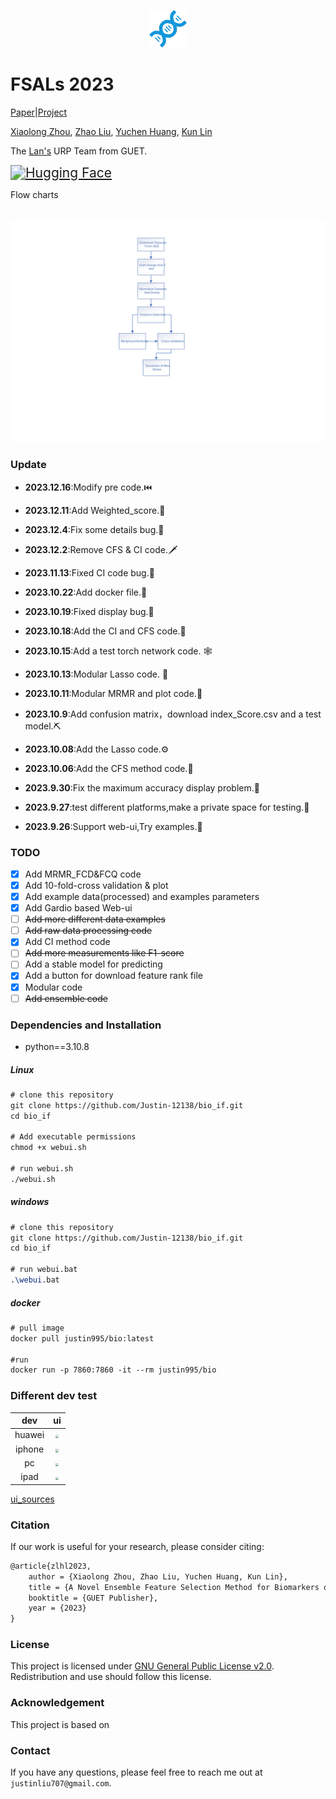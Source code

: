 <p align="center">
    <img height="60px" width="60px" src="assets/favicon.svg" />
</p>

# FSALs 2023

[Paper](https://www.overleaf.com/project/6497fb99633797dbfb43cbc6)|[Project](https://github.com/Justin-12138/bio_if)

[Xiaolong Zhou](), [Zhao Liu](https://justin-12138.github.io/), [Yuchen Huang](), [Kun Lin]()

The [Lan's](http://sai.inpsmart.com:8060/szdw/szdw_8/Chaowang%20Lan_236.html) URP Team from GUET. 

[<img src="https://img.shields.io/badge/Demo-%F0%9F%A4%97%20Hugging%20Face-b" alt="Hugging Face" style="zoom: 150%;" />](https://huggingface.co/spaces/Justin-12138/FSALA)

Flow charts

​	<img src="assets\flowchart.svg" style="zoom:80%;" />

### Update

+ **2023.12.16**:Modify pre code.:previous_track_button:

+ **2023.12.11**:Add Weighted_score.:musical_score:

+ **2023.12.4**:Fix some details bug.:deciduous_tree:

+ **2023.12.2**:Remove CFS & CI code.:dagger:

+ **2023.11.13**:Fixed CI code bug.:jack_o_lantern:

+ **2023.10.22**:Add docker file.:minidisc:

+ **2023.10.19**:Fixed display bug.:bug:

+ **2023.10.18**:Add the CI and CFS code.:school:

+ **2023.10.15**:Add a test torch network code. :spider_web:

+ **2023.10.13**:Modular Lasso code. :kick_scooter:

+ **2023.10.11**:Modular MRMR and plot code.:electric_plug:

+ **2023.10.9**:Add confusion matrix，download index_Score.csv and a test model.:pick:

+ **2023.10.08**:Add the Lasso code.:gear:

+ **2023.10.06**:Add the CFS method code.:cactus:

+ **2023.9.30**:Fix the maximum accuracy display problem.:wrench:

+ **2023.9.27**:test different platforms,make a private space for testing.:triangular_flag_on_post:

+ **2023.9.26**:Support web-ui,Try examples.:hugs:

### TODO
- [x] Add MRMR_FCD&FCQ code 
- [x] Add 10-fold-cross validation & plot
- [x] Add example data(processed) and examples parameters
- [x] Add Gardio based Web-ui
- [ ] ~~Add more different data examples~~
- [ ] ~~Add raw data processing code~~
- [x] Add  CI method code
- [ ] ~~Add more measurements like F1-score~~
- [ ] Add a stable model for predicting
- [x] Add a button for download feature rank file
- [x] Modular code
- [ ] ~~Add ensemble code~~

### Dependencies and Installation

+ python==3.10.8

 ##### Linux

```latex
# clone this repository
git clone https://github.com/Justin-12138/bio_if.git
cd bio_if

# Add executable permissions
chmod +x webui.sh

# run webui.sh
./webui.sh
```

 ##### windows

```latex
# clone this repository
git clone https://github.com/Justin-12138/bio_if.git
cd bio_if

# run webui.bat
.\webui.bat
```

##### docker

```latex
# pull image
docker pull justin995/bio:latest

#run
docker run -p 7860:7860 -it --rm justin995/bio
```



### Different dev test

|  dev   |                           ui                            |
| :----: | :-----------------------------------------------------: |
| huawei | <img src="assets\devs\huawei.png" style="zoom: 33%;" /> |
| iphone | <img src="assets\devs\iphone.png" style="zoom:33%;" />  |
|   pc   |   <img src="assets\devs\pc.png" style="zoom:33%;" />    |
|  ipad  |  <img src="assets\devs\ipad.png" style="zoom:33%;" />   |

[ui_sources](https://chrome.google.com/webstore/detail/simulateur-mobile/ckejmhbmlajgoklhgbapkiccekfoccmk?hl=zh-CN)

### Citation

If our work is useful for your research, please consider citing:

```latex
@article{zlhl2023,
    author = {Xiaolong Zhou, Zhao Liu, Yuchen Huang, Kun Lin},
    title = {A Novel Ensemble Feature Selection Method for Biomarkers of Alzheimer's disease},
    booktitle = {GUET Publisher},
    year = {2023}
}
```

### License

This project is licensed under <a rel="license" href="https://github.com/Justin-12138/bio_if/blob/main/LICENSE">GNU General Public License v2.0</a>. Redistribution and use should follow this license.

### Acknowledgement

This project is based on 

### Contact

If you have any questions, please feel free to reach me out at `justinliu707@gmail.com`. 
